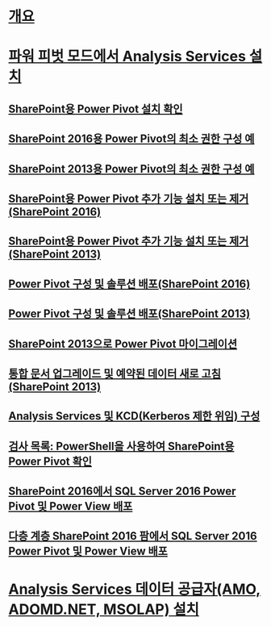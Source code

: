 # [개요](install-analysis-services.md)  
# [파워 피벗 모드에서 Analysis Services 설치](install-analysis-services-in-power-pivot-mode.md)  
## [SharePoint용 Power Pivot 설치 확인](verify-a-power-pivot-for-sharepoint-installation.md)  
## [SharePoint 2016용 Power Pivot의 최소 권한 구성 예](power-pivot-minimum-privilege-example-sharepoint-2016.md)  
## [SharePoint 2013용 Power Pivot의 최소 권한 구성 예](power-pivot-minimum-privilege-example-sharepoint-2013.md)  
## [SharePoint용 Power Pivot 추가 기능 설치 또는 제거(SharePoint 2016)](install-or-uninstall-the-power-pivot-for-sharepoint-add-in-sharepoint-2016.md)  
## [SharePoint용 Power Pivot 추가 기능 설치 또는 제거(SharePoint 2013)](install-or-uninstall-the-power-pivot-for-sharepoint-add-in-sharepoint-2013.md)  
## [Power Pivot 구성 및 솔루션 배포(SharePoint 2016)](configure-power-pivot-and-deploy-solutions-sharepoint-2016.md)  
## [Power Pivot 구성 및 솔루션 배포(SharePoint 2013)](configure-power-pivot-and-deploy-solutions-sharepoint-2013.md)  
## [SharePoint 2013으로 Power Pivot 마이그레이션](migrate-power-pivot-to-sharepoint-2013.md)  
## [통합 문서 업그레이드 및 예약된 데이터 새로 고침(SharePoint 2013)](upgrade-workbooks-and-scheduled-data-refresh-sharepoint-2013.md)  
## [Analysis Services 및 KCD(Kerberos 제한 위임) 구성](configure-analysis-services-and-kerberos-constrained-delegation-kcd.md)  
## [검사 목록: PowerShell을 사용하여 SharePoint용 Power Pivot 확인](checklist-use-powershell-to-verify-power-pivot-for-sharepoint.md)  
## [SharePoint 2016에서 SQL Server 2016 Power Pivot 및 Power View 배포](deploying-sql-server-2016-powerpivot-and-power-view-in-sharepoint-2016.md)  
## [다층 계층 SharePoint 2016 팜에서 SQL Server 2016 Power Pivot 및 Power View 배포](deploy-powerpivot-and-power-view-multi-tier-sharepoint-2016-farm.md)  
# [Analysis Services 데이터 공급자(AMO, ADOMD.NET, MSOLAP) 설치](install-analysis-services-data-providers-amo-adomd-net-msolap.md)  
